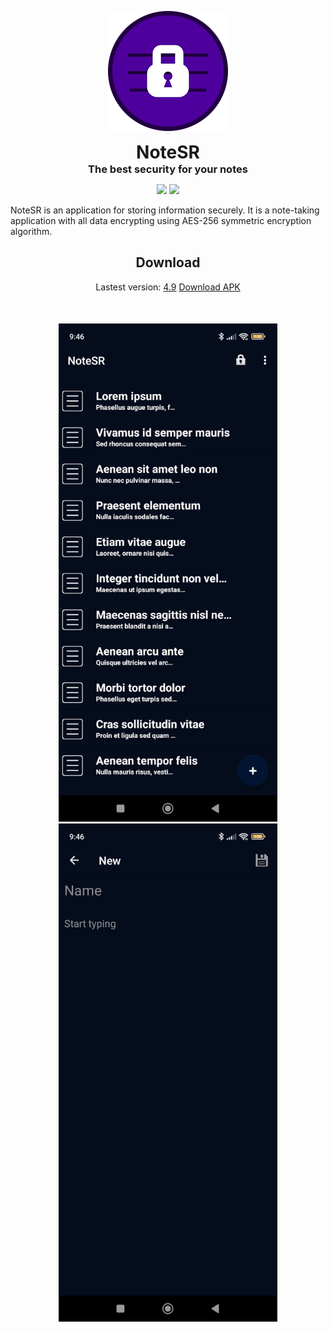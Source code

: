 <p align="center">
  <img alt="NoteSR" src=".images/notesr-icon-192x192.png">
</p>

<h1 align="center" style="margin: 0; padding: 0;">NoteSR</h1>
<h3 align="center" style="margin: 0; padding: 0;">The best security for your notes</h3>

<p align="center">
    <a href="https://github.com/zHd4/NoteSR/actions/workflows/main.yml"><img src="https://github.com/zHd4/NoteSR/actions/workflows/main.yml/badge.svg" /></a>
    <a href="https://codeclimate.com/github/zHd4/NoteSR/maintainability"><img src="https://api.codeclimate.com/v1/badges/ea8a3c789f19d60b1ca1/maintainability" /></a>
</p>

<p>NoteSR is an application for storing information securely.
It is a note-taking application with all data encrypting using AES-256 symmetric encryption algorithm.</p>

<div align="center">
    <h2 style="">Download</h2>
    <span>Lastest version: <a href="(https://github.com/zHd4/NoteSR/releases/tag/4.9">4.9</a></span>
    <a href="https://github.com/zHd4/NoteSR/releases/download/4.9/NoteSR_v4.9.apk">Download APK</a>
</div>

<h1></h1>

<div align="center" style="margin-top: 50px;">
    <img alt="Notes screenshot" src=".images/notes.jpg" width="350" height="797">
    <img alt="New note screenshot" src=".images/new-note.jpg" width="350" height="797">
</div>